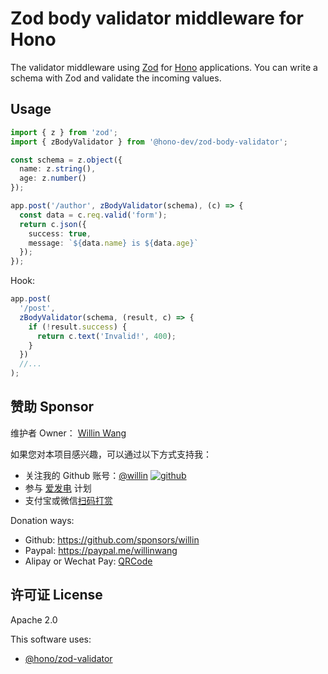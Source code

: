 # Zod body validator middleware for Hono

The validator middleware using [Zod](https://zod.dev) for [Hono](https://honojs.dev) applications.
You can write a schema with Zod and validate the incoming values.

## Usage

```ts
import { z } from 'zod';
import { zBodyValidator } from '@hono-dev/zod-body-validator';

const schema = z.object({
  name: z.string(),
  age: z.number()
});

app.post('/author', zBodyValidator(schema), (c) => {
  const data = c.req.valid('form');
  return c.json({
    success: true,
    message: `${data.name} is ${data.age}`
  });
});
```

Hook:

```ts
app.post(
  '/post',
  zBodyValidator(schema, (result, c) => {
    if (!result.success) {
      return c.text('Invalid!', 400);
    }
  })
  //...
);
```

## 赞助 Sponsor

维护者 Owner： [Willin Wang](https://willin.wang)

如果您对本项目感兴趣，可以通过以下方式支持我：

- 关注我的 Github 账号：[@willin](https://github.com/willin) [![github](https://img.shields.io/github/followers/willin.svg?style=social&label=Followers)](https://github.com/willin)
- 参与 [爱发电](https://afdian.net/@willin) 计划
- 支付宝或微信[扫码打赏](https://user-images.githubusercontent.com/1890238/89126156-0f3eeb80-d516-11ea-9046-5a3a5d59b86b.png)

Donation ways:

- Github: <https://github.com/sponsors/willin>
- Paypal: <https://paypal.me/willinwang>
- Alipay or Wechat Pay: [QRCode](https://user-images.githubusercontent.com/1890238/89126156-0f3eeb80-d516-11ea-9046-5a3a5d59b86b.png)

## 许可证 License

Apache 2.0

This software uses:

- [@hono/zod-validator](https://github.com/honojs/middleware/tree/main/packages/zod-validator)
